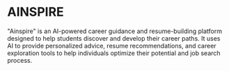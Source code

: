 # AINSPIRE
"Ainspire" is an AI-powered career guidance and resume-building platform designed to help students discover and develop their career paths. It uses AI to provide personalized advice, resume recommendations, and career exploration tools to help individuals optimize their potential and job search process.
